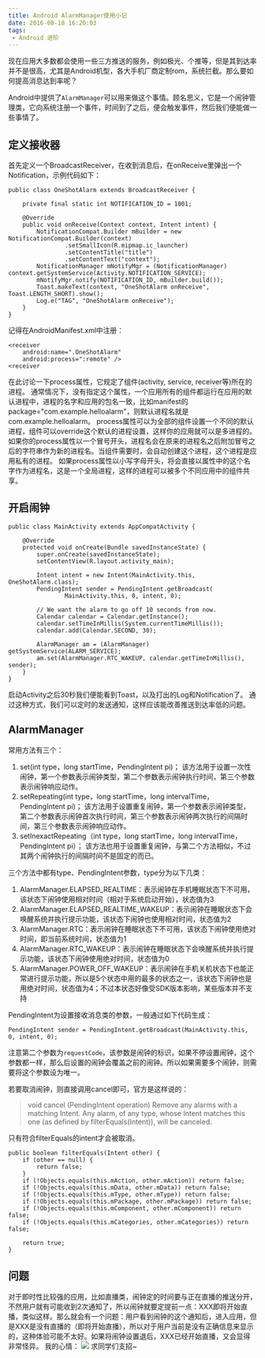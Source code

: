 ```yaml
---
title: Android AlarmManager使用小记
date: 2016-08-18 16:20:03
tags:
 - Android 进阶
---
```


现在应用大多数都会使用一些三方推送的服务，例如极光、个推等，但是其到达率并不是很高，尤其是Android机型，各大手机厂商定制rom，系统拦截。那么要如何提高消息达到率呢？

Android中提供了``AlarmManager``可以用来做这个事情。顾名思义，它是一个闹钟管理类，它向系统注册一个事件，时间到了之后，便会触发事件，然后我们便能做一些事情了。

<!-- more -->

## 定义接收器
首先定义一个BroadcastReceiver，在收到消息后，在onReceive里弹出一个Notification，示例代码如下：
```
public class OneShotAlarm extends BroadcastReceiver {

    private final static int NOTIFICATION_ID = 1001;

    @Override
    public void onReceive(Context context, Intent intent) {
        NotificationCompat.Builder mBuilder = new NotificationCompat.Builder(context)
                .setSmallIcon(R.mipmap.ic_launcher)
                .setContentTitle("title")
                .setContentText("context");
        NotificationManager mNotifyMgr = (NotificationManager) context.getSystemService(Activity.NOTIFICATION_SERVICE);
        mNotifyMgr.notify(NOTIFICATION_ID, mBuilder.build());
        Toast.makeText(context, "OneShotAlarm onReceive", Toast.LENGTH_SHORT).show();
        Log.e("TAG", "OneShotAlarm onReceive");
    }
}
```
记得在AndroidManifest.xml中注册：
```
<receiver
    android:name=".OneShotAlarm"
    android:process=":remote" />
<receiver
```
在此讨论一下process属性，它规定了组件(activity, service, receiver等)所在的进程。
通常情况下，没有指定这个属性，一个应用所有的组件都运行在应用的默认进程中，进程的名字和应用的包名一致，比如manifest的package="com.example.helloalarm"，则默认进程名就是com.example.helloalarm。
process属性可以为全部的组件设置一个不同的默认进程，组件可以override这个默认的进程设置，这样你的应用就可以是多进程的。
如果你的process属性以一个冒号开头，进程名会在原来的进程名之后附加冒号之后的字符串作为新的进程名。当组件需要时，会自动创建这个进程，这个进程是应用私有的进程。
如果process属性以小写字母开头，将会直接以属性中的这个名字作为进程名，这是一个全局进程，这样的进程可以被多个不同应用中的组件共享。

## 开启闹钟
```
public class MainActivity extends AppCompatActivity {

    @Override
    protected void onCreate(Bundle savedInstanceState) {
        super.onCreate(savedInstanceState);
        setContentView(R.layout.activity_main);

        Intent intent = new Intent(MainActivity.this, OneShotAlarm.class);
        PendingIntent sender = PendingIntent.getBroadcast(
                MainActivity.this, 0, intent, 0);

        // We want the alarm to go off 10 seconds from now.
        Calendar calendar = Calendar.getInstance();
        calendar.setTimeInMillis(System.currentTimeMillis());
        calendar.add(Calendar.SECOND, 30);

        AlarmManager am = (AlarmManager) getSystemService(ALARM_SERVICE);
        am.set(AlarmManager.RTC_WAKEUP, calendar.getTimeInMillis(), sender);
    }
}
```
启动Activity之后30秒我们便能看到Toast，以及打出的Log和Notification了。
通过这种方式，我们可以定时的发送通知，这样应该能改善推送到达率低的问题。

## AlarmManager
常用方法有三个：
1. set(int type，long startTime，PendingIntent pi)；
该方法用于设置一次性闹钟，第一个参数表示闹钟类型，第二个参数表示闹钟执行时间，第三个参数表示闹钟响应动作。
2. setRepeating(int type，long startTime，long intervalTime，PendingIntent pi)；
该方法用于设置重复闹钟，第一个参数表示闹钟类型，第二个参数表示闹钟首次执行时间，第三个参数表示闹钟两次执行的间隔时间，第三个参数表示闹钟响应动作。
3. setInexactRepeating（int type，long startTime，long intervalTime，PendingIntent pi）；
该方法也用于设置重复闹钟，与第二个方法相似，不过其两个闹钟执行的间隔时间不是固定的而已。

三个方法中都有type、PendingIntent参数，type分为以下几类：
1. AlarmManager.ELAPSED_REALTIME：表示闹钟在手机睡眠状态下不可用，该状态下闹钟使用相对时间（相对于系统启动开始），状态值为3
2. AlarmManager.ELAPSED_REALTIME_WAKEUP：表示闹钟在睡眠状态下会唤醒系统并执行提示功能，该状态下闹钟也使用相对时间，状态值为2
3. AlarmManager.RTC：表示闹钟在睡眠状态下不可用，该状态下闹钟使用绝对时间，即当前系统时间，状态值为1
4. AlarmManager.RTC_WAKEUP：表示闹钟在睡眠状态下会唤醒系统并执行提示功能，该状态下闹钟使用绝对时间，状态值为0
5. AlarmManager.POWER_OFF_WAKEUP：表示闹钟在手机关机状态下也能正常进行提示功能，所以是5个状态中用的最多的状态之一，该状态下闹钟也是用绝对时间，状态值为4；不过本状态好像受SDK版本影响，某些版本并不支持

PendingIntent为设置接收消息类的参数，一般通过如下代码生成：
```
PendingIntent sender = PendingIntent.getBroadcast(MainActivity.this, 0, intent, 0);
```
注意第二个参数为``requestCode``，该参数是闹钟的标识，如果不停设置闹钟，这个参数都一样，那么后设置的闹钟会覆盖之前的闹钟。所以如果需要多个闹钟，则需要将这个参数设为唯一。

若要取消闹钟，则直接调用cancel即可，官方是这样说的：

>void cancel (PendingIntent operation)
Remove any alarms with a matching Intent. Any alarm, of any type, whose Intent matches this one (as defined by filterEquals(Intent)), will be canceled.

只有符合filterEquals的intent才会被取消。
```
public boolean filterEquals(Intent other) {
    if (other == null) {
        return false;
    }
    if (!Objects.equals(this.mAction, other.mAction)) return false;
    if (!Objects.equals(this.mData, other.mData)) return false;
    if (!Objects.equals(this.mType, other.mType)) return false;
    if (!Objects.equals(this.mPackage, other.mPackage)) return false;
    if (!Objects.equals(this.mComponent, other.mComponent)) return false;
    if (!Objects.equals(this.mCategories, other.mCategories)) return false;

    return true;
}
```

## 问题
对于即时性比较强的应用，比如直播类，闹钟定的时间要与正在直播的推送分开，不然用户就有可能收到2次通知了，所以闹钟就要定提前一点：XXX即将开始直播，类似这样。那么就会有一个问题：用户看到闹钟的这个通知后，进入应用，但是XXX是没有直播的（即将开始直播），所以对于用户当前是没有正确信息来显示的，这种体验可能不太好。如果将闹钟设置退后，XXX已经开始直播，又会显得非常怪异。
我的心情：
![](https://images-1258496336.cos.ap-chengdu.myqcloud.com/2016/04/seekbar3.jpg)
求同学们支招~
